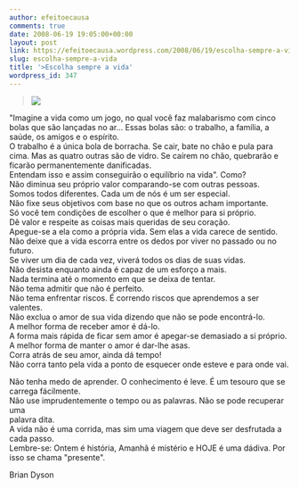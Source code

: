 ```yaml
---
author: efeitoecausa
comments: true
date: 2008-06-19 19:05:00+00:00
layout: post
link: https://efeitoecausa.wordpress.com/2008/06/19/escolha-sempre-a-vida/
slug: escolha-sempre-a-vida
title: '>Escolha sempre a vida'
wordpress_id: 347
---
```


>[![](http://efeitoecausa.files.wordpress.com/2008/06/malabares.jpg?w=267)](http://efeitoecausa.files.wordpress.com/2008/06/malabares.jpg)  
  
"Imagine a vida como um jogo, no qual você faz malabarismo com cinco bolas que são lançadas no ar... Essas bolas são: o trabalho, a família, a saúde, os amigos e o espírito.  
O trabalho é a única bola de borracha. Se cair, bate no chão e pula para cima. Mas as quatro outras são de vidro. Se caírem no chão, quebrarão e ficarão permanentemente danificadas.  
Entendam isso e assim conseguirão o equilíbrio na vida". Como?  
Não diminua seu próprio valor comparando-se com outras pessoas.  
Somos todos diferentes. Cada um de nós é um ser especial.  
Não fixe seus objetivos com base no que os outros acham importante.  
Só você tem condições de escolher o que é melhor para si próprio.  
Dê valor e respeite as coisas mais queridas de seu coração.  
Apegue-se a ela como a própria vida. Sem elas a vida carece de sentido.  
Não deixe que a vida escorra entre os dedos por viver no passado ou no  
futuro.  
Se viver um dia de cada vez, viverá todos os dias de suas vidas.  
Não desista enquanto ainda é capaz de um esforço a mais.  
Nada termina até o momento em que se deixa de tentar.  
Não tema admitir que não é perfeito.  
Não tema enfrentar riscos. É correndo riscos que aprendemos a ser valentes.  
Não exclua o amor de sua vida dizendo que não se pode encontrá-lo.  
A melhor forma de receber amor é dá-lo.   
A forma mais rápida de ficar sem amor é apegar-se demasiado a si próprio.   
A melhor forma de manter o amor é dar-lhe asas.   
Corra atrás de seu amor, ainda dá tempo!  
Não corra tanto pela vida a ponto de esquecer onde esteve e para onde vai.  
  
Não tenha medo de aprender. O conhecimento é leve. É um tesouro que se carrega fácilmente.  
Não use imprudentemente o tempo ou as palavras. Não se pode recuperar uma  
palavra dita.  
A vida não é uma corrida, mas sim uma viagem que deve ser desfrutada a cada passo.  
Lembre-se: Ontem é história, Amanhã é mistério e HOJE é uma dádiva. Por  
isso se chama "presente".  
  
  
Brian Dyson
